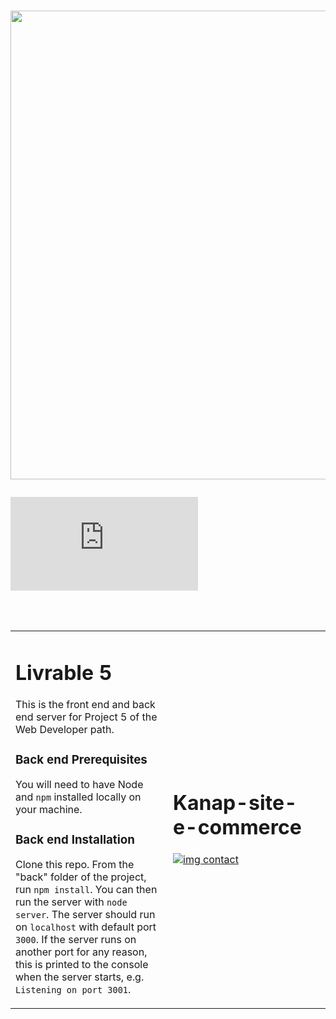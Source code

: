 # <p align="center"><a href="https://github.com/franckdun/Learning-plan_Openclassrooms"><img src="https://img.shields.io/badge/🏠-🎓%20Web developer training Openclassrooms 2022%20🎓-F6BF26" width="750" ></a></p>

![ 1 - Maquette ](https://github.com/franckdun/Kanap-site-e-commerce_L6/blob/main/DW%2BP5%2B-%2BEtapes%2Bcles.pdf)

<!-- presentation -->
<div align="center">
  <table>
	<tr>
	   <td width="50%">   
		   
# Livrable 5 

This is the front end and back end server for Project 5 of the Web Developer path.

### Back end Prerequisites ###

You will need to have Node and `npm` installed locally on your machine.

### Back end Installation ###

Clone this repo. From the "back" folder of the project, run `npm install`. You 
can then run the server with `node server`. 
The server should run on `localhost` with default port `3000`. If the
server runs on another port for any reason, this is printed to the
console when the server starts, e.g. `Listening on port 3001`.
	   </td>  
	     <td width="50%">
# Kanap-site-e-commerce
 
[![img contact](https://github.com/franckdun/Kanap-site-e-commerce_L6/blob/main/front/images/logo.png)](https://github.com/franckdun/Kanap-site-e-commerce_L6/tree/main)
	   </td>  
	 </tr>
 </table>
</div>
